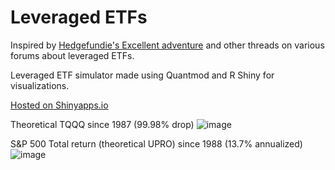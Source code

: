 # Leveraged ETFs
Inspired by [Hedgefundie's Excellent adventure](https://www.bogleheads.org/forum/viewtopic.php?f=10&t=272007) and other threads on various forums about leveraged ETFs.

Leveraged ETF simulator made using Quantmod and R Shiny for visualizations.

[Hosted on Shinyapps.io](https://elif001.shinyapps.io/Leveraged_ETFS/)

Theoretical TQQQ since 1987 (99.98% drop)
![image](https://github.com/elifaid/LeveragedETFs/assets/60053486/6d97900c-4e38-48ad-afa4-a5cde677627f)


S&P 500 Total return (theoretical UPRO) since 1988 (13.7% annualized)
![image](https://github.com/elifaid/LeveragedETFs/assets/60053486/17fe9134-1c18-474e-aa44-0fe0cc7af495)


